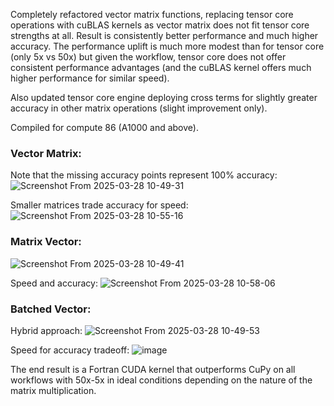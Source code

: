 Completely refactored vector matrix functions, replacing tensor core operations with cuBLAS kernels as vector matrix does not fit tensor core strengths at all. Result is consistently better performance and much higher accuracy. The performance uplift is much more modest than for tensor core (only 5x vs 50x) but given the workflow, tensor core does not offer consistent performance advantages (and the cuBLAS kernel offers much higher performance for similar speed).

Also updated tensor core engine deploying cross terms for slightly greater accuracy in other matrix operations (slight improvement only).

Compiled for compute 86 (A1000 and above).

### Vector Matrix:
Note that the missing accuracy points represent 100% accuracy:
![Screenshot From 2025-03-28 10-49-31](https://github.com/user-attachments/assets/27e1d1f6-6f2d-4700-9124-5873e807948a)

Smaller matrices trade accuracy for speed:
![Screenshot From 2025-03-28 10-55-16](https://github.com/user-attachments/assets/03708893-5adb-4af5-9d2d-46a528c6a336)

### Matrix Vector:
![Screenshot From 2025-03-28 10-49-41](https://github.com/user-attachments/assets/626ba151-7884-4766-a279-8afde62a11d4)

Speed and accuracy:
![Screenshot From 2025-03-28 10-58-06](https://github.com/user-attachments/assets/86aa258e-2132-4011-9819-f4da0a45b0c9)

### Batched Vector:
Hybrid approach:
![Screenshot From 2025-03-28 10-49-53](https://github.com/user-attachments/assets/4f62800e-36f5-4eef-8716-0ffc63c9917c)

Speed for accuracy tradeoff:
![image](https://github.com/user-attachments/assets/f378703c-bccf-4188-bf9e-4102ff02cc57)

The end result is a Fortran CUDA kernel that outperforms CuPy on all workflows with 50x-5x in ideal conditions depending on the nature of the matrix multiplication.
